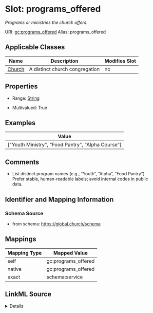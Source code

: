 

# Slot: programs_offered 


_Programs or ministries the church offers._





URI: [gc:programs_offered](https://global.church/schema/programs_offered)
Alias: programs_offered

<!-- no inheritance hierarchy -->





## Applicable Classes

| Name | Description | Modifies Slot |
| --- | --- | --- |
| [Church](Church.md) | A distinct church congregation |  no  |







## Properties

* Range: [String](String.md)

* Multivalued: True






## Examples

| Value |
| --- |
| ["Youth Ministry", "Food Pantry", "Alpha Course"] |

## Comments

* List distinct program names (e.g., “Youth”, “Alpha”, “Food Pantry”).
Prefer stable, human-readable labels; avoid internal codes in public data.


## Identifier and Mapping Information







### Schema Source


* from schema: https://global.church/schema




## Mappings

| Mapping Type | Mapped Value |
| ---  | ---  |
| self | gc:programs_offered |
| native | gc:programs_offered |
| exact | schema:service |




## LinkML Source

<details>
```yaml
name: programs_offered
description: Programs or ministries the church offers.
comments:
- 'List distinct program names (e.g., “Youth”, “Alpha”, “Food Pantry”).

  Prefer stable, human-readable labels; avoid internal codes in public data.

  '
examples:
- value: '["Youth Ministry", "Food Pantry", "Alpha Course"]'
  description: Three public-facing programs as a JSON array string.
in_subset:
- public
- enrichment
from_schema: https://global.church/schema
exact_mappings:
- schema:service
rank: 1000
alias: programs_offered
domain_of:
- Church
range: string
multivalued: true

```
</details>